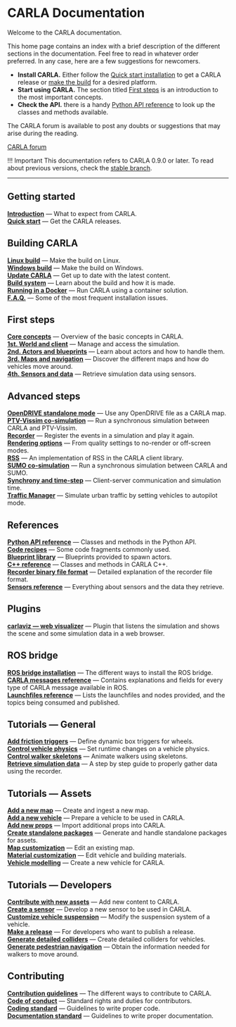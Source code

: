 # CARLA Documentation

Welcome to the CARLA documentation. 

This home page contains an index with a brief description of the different sections in the documentation. Feel free to read in whatever order preferred. In any case, here are a few suggestions for newcomers.  

* __Install CARLA.__ Either follow the [Quick start installation](start_quickstart.md) to get a CARLA release or [make the build](build_linux.md) for a desired platform.  
* __Start using CARLA.__ The section titled [First steps](core_concepts.md) is an introduction to the most important concepts.  
* __Check the API.__ there is a handy [Python API reference](python_api.md) to look up the classes and methods available.  

The CARLA forum is available to post any doubts or suggestions that may arise during the reading.  
<div class="build-buttons">
<a href="https://forum.carla.org/" target="_blank" class="btn btn-neutral" title="Go to the latest CARLA release">
CARLA forum</a>
</div>

!!! Important
    This documentation refers to CARLA 0.9.0 or later. To read about previous versions, check the [stable branch](https://carla.readthedocs.io/en/stable/).

---

## Getting started

[__Introduction__](start_introduction.md) — What to expect from CARLA.  
[__Quick start__](start_quickstart.md) — Get the CARLA releases.  


## Building CARLA

[__Linux build__](build_linux.md) — Make the build on Linux.  
[__Windows build__](build_windows.md) — Make the build on Windows.  
[__Update CARLA__](build_update.md) — Get up to date with the latest content.  
[__Build system__](build_system.md) — Learn about the build and how it is made.  
[__Running in a Docker__](build_docker.md) — Run CARLA using a container solution.  
[__F.A.Q.__](build_faq.md) — Some of the most frequent installation issues.  


## First steps
[__Core concepts__](core_concepts.md) — Overview of the basic concepts in CARLA.  
[__1st. World and client__](core_world.md) — Manage and access the simulation.  
[__2nd. Actors and blueprints__](core_actors.md) — Learn about actors and how to handle them.  
[__3rd. Maps and navigation__](core_map.md) — Discover the different maps and how do vehicles move around.  
[__4th. Sensors and data__](core_sensors.md) — Retrieve simulation data using sensors.  

## Advanced steps
[__OpenDRIVE standalone mode__](adv_opendrive.md) — Use any OpenDRIVE file as a CARLA map.  
[__PTV-Vissim co-simulation__](adv_ptv.md) — Run a synchronous simulation between CARLA and PTV-Vissim.  
[__Recorder__](adv_recorder.md) — Register the events in a simulation and play it again.  
[__Rendering options__](adv_rendering_options.md) — From quality settings to no-render or off-screen modes.  
[__RSS__](adv_rss.md) — An implementation of RSS in the CARLA client library.  
[__SUMO co-simulation__](adv_sumo.md) — Run a synchronous simulation between CARLA and SUMO.  
[__Synchrony and time-step__](adv_synchrony_timestep.md) — Client-server communication and simulation time.  
[__Traffic Manager__](adv_traffic_manager.md) — Simulate urban traffic by setting vehicles to autopilot mode.  

## References
[__Python API reference__](python_api.md) — Classes and methods in the Python API.  
[__Code recipes__](ref_code_recipes.md) — Some code fragments commonly used.  
[__Blueprint library__](bp_library.md) — Blueprints provided to spawn actors.  
[__C++ reference__](ref_cpp.md) — Classes and methods in CARLA C++.  
[__Recorder binary file format__](ref_recorder_binary_file_format.md) — Detailed explanation of the recorder file format.  
[__Sensors reference__](ref_sensors.md) — Everything about sensors and the data they retrieve.  

## Plugins
[__carlaviz — web visualizer__](plugins_carlaviz.md) — Plugin that listens the simulation and shows the scene and some simulation data in a web browser.  

## ROS bridge
[__ROS bridge installation__](ros_installation.md) — The different ways to install the ROS bridge.  
[__CARLA messages reference__](ros_msgs.md) — Contains explanations and fields for every type of CARLA message available in ROS.  
[__Launchfiles reference__](ros_launchs.md) — Lists the launchfiles and nodes provided, and the topics being consumed and published.  

## Tutorials — General
[__Add friction triggers__](tuto_G_add_friction_triggers.md) — Define dynamic box triggers for wheels.  
[__Control vehicle physics__](tuto_G_control_vehicle_physics.md) — Set runtime changes on a vehicle physics.  
[__Control walker skeletons__](tuto_G_control_walker_skeletons.md) — Animate walkers using skeletons.  
[__Retrieve simulation data__](tuto_G_retrieve_data.md) — A step by step guide to properly gather data using the recorder.  

## Tutorials — Assets
[__Add a new map__](tuto_A_add_map.md) — Create and ingest a new map.  
[__Add a new vehicle__](tuto_A_add_vehicle.md) — Prepare a vehicle to be used in CARLA.  
[__Add new props__](tuto_A_add_props.md) — Import additional props into CARLA.  
[__Create standalone packages__](tuto_A_create_standalone.md) — Generate and handle standalone packages for assets.  
[__Map customization__](tuto_A_map_customization.md) — Edit an existing map.  
[__Material customization__](tuto_A_material_customization.md) — Edit vehicle and building materials.  
[__Vehicle modelling__](tuto_A_vehicle_modelling.md) — Create a new vehicle for CARLA.  

## Tutorials — Developers
[__Contribute with new assets__](tuto_D_contribute_assets.md) — Add new content to CARLA.  
[__Create a sensor__](tuto_D_create_sensor.md) — Develop a new sensor to be used in CARLA.  
[__Customize vehicle suspension__](tuto_D_customize_vehicle_suspension.md) — Modify the suspension system of a vehicle.  
[__Make a release__](tuto_D_make_release.md) — For developers who want to publish a release.  
[__Generate detailed colliders__](tuto_D_generate_colliders.md) — Create detailed colliders for vehicles.  
[__Generate pedestrian navigation__](tuto_D_generate_pedestrian_navigation.md) — Obtain the information needed for walkers to move around.  

## Contributing
[__Contribution guidelines__](cont_contribution_guidelines.md) — The different ways to contribute to CARLA.  
[__Code of conduct__](cont_code_of_conduct.md) — Standard rights and duties for contributors.  
[__Coding standard__](cont_coding_standard.md) — Guidelines to write proper code.  
[__Documentation standard__](cont_doc_standard.md) — Guidelines to write proper documentation.  
